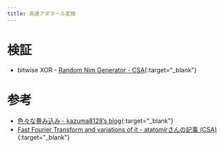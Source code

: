 ```yaml
---
title: 高速アダマール変換
---
```


# 検証

* bitwise XOR - [Random Nim Generator - CSA](https://csacademy.com/submission/2109230/){:target="_blank"}<!--_-->

# 参考

* [色々な畳み込み - kazuma8128’s blog](http://kazuma8128.hatenablog.com/entry/2018/05/31/144519){:target="_blank"}<!--_-->
* [Fast Fourier Transform and variations of it - atatomirさんの記事 (CSA)](https://csacademy.com/blog/fast-fourier-transform-and-variations-of-it){:target="_blank"}<!--_-->

